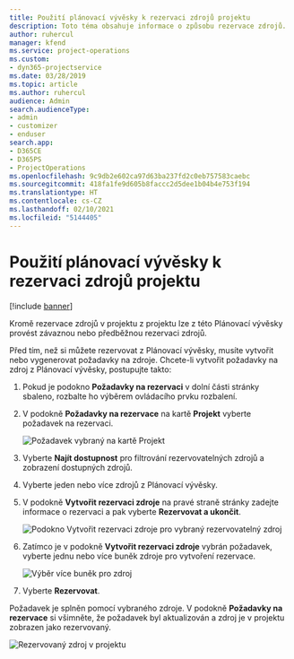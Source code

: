 ```yaml
---
title: Použití plánovací vývěsky k rezervaci zdrojů projektu
description: Toto téma obsahuje informace o způsobu rezervace zdrojů.
author: ruhercul
manager: kfend
ms.service: project-operations
ms.custom:
- dyn365-projectservice
ms.date: 03/28/2019
ms.topic: article
ms.author: ruhercul
audience: Admin
search.audienceType:
- admin
- customizer
- enduser
search.app:
- D365CE
- D365PS
- ProjectOperations
ms.openlocfilehash: 9c9db2e602ca97d63ba237fd2c0eb757583caebc
ms.sourcegitcommit: 418fa1fe9d605b8faccc2d5dee1b04b4e753f194
ms.translationtype: HT
ms.contentlocale: cs-CZ
ms.lasthandoff: 02/10/2021
ms.locfileid: "5144405"
---
```

# <a name="use-the-schedule-board-to-book-project-resources"></a>Použití plánovací vývěsky k rezervaci zdrojů projektu

[!include [banner](../includes/psa-now-project-operations.md)]

Kromě rezervace zdrojů v projektu z projektu lze z této Plánovací vývěsky provést závaznou nebo předběžnou rezervaci zdrojů.

Před tím, než si můžete rezervovat z Plánovací vývěsky, musíte vytvořit nebo vygenerovat požadavky na zdroje. Chcete-li vytvořit požadavky na zdroj z Plánovací vývěsky, postupujte takto:

1. Pokud je podokno **Požadavky na rezervaci** v dolní části stránky sbaleno, rozbalte ho výběrem ovládacího prvku rozbalení.
2. V podokně **Požadavky na rezervace** na kartě **Projekt** vyberte požadavek na rezervaci.

    ![Požadavek vybraný na kartě Projekt](media/Resource-Management-image73.png)

3. Vyberte **Najít dostupnost** pro filtrování rezervovatelných zdrojů a zobrazení dostupných zdrojů. 
4. Vyberte jeden nebo více zdrojů z Plánovací vývěsky. 
5. V podokně **Vytvořit rezervaci zdroje** na pravé straně stránky zadejte informace o rezervaci a pak vyberte **Rezervovat a ukončit**.

    ![Podokno Vytvořit rezervaci zdroje pro vybraný rezervovatelný zdroj](media/Resource-Management-image74.png)

6. Zatímco je v podokně **Vytvořit rezervaci zdroje** vybrán požadavek, vyberte jednu nebo více buněk zdroje pro vytvoření rezervace.

    ![Výběr více buněk pro zdroj](media/Resource-Management-image75.png)

7. Vyberte **Rezervovat**.

Požadavek je splněn pomocí vybraného zdroje. V podokně **Požadavky na rezervace** si všimněte, že požadavek byl aktualizován a zdroj je v projektu zobrazen jako rezervovaný.

![Rezervovaný zdroj v projektu](media/Resource-Management-image76.png)
